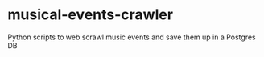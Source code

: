 # musical-events-crawler
Python scripts to web scrawl music events and save them up in a Postgres DB
